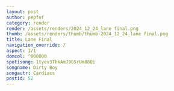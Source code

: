```yaml
---
layout: post
author: pepfof
category: render
render: /assets/renders/2024_12_24_lane final.png
thumb: /assets/renders/thumb/thumb-2024_12_24_lane final.png
title: Lane Final
navigation_override: /
aspect: 1/1
domcol: ^000000
spotisong: 1tyev3ThkAmJ9GSrUm88Qi
songname: Dirty Boy
songautr: Cardiacs
postid: 52
---
```


<!--USER BEGIN 1-->

<!--USER END 1-->

<!--more-->
<!--USER BEGIN 2-->

<!--USER END 2-->

